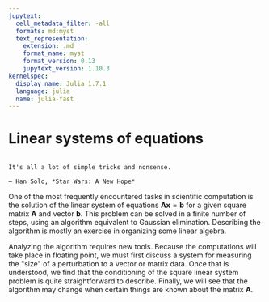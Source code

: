 ```yaml
---
jupytext:
  cell_metadata_filter: -all
  formats: md:myst
  text_representation:
    extension: .md
    format_name: myst
    format_version: 0.13
    jupytext_version: 1.10.3
kernelspec:
  display_name: Julia 1.7.1
  language: julia
  name: julia-fast
---
```

# Linear systems of equations

```{index} Han Solo, Star Wars: A New Hope
```

```{epigraph}
It's all a lot of simple tricks and nonsense.

— Han Solo, *Star Wars: A New Hope*
```

One of the most frequently encountered tasks in scientific computation is the solution of the linear system of equations $\mathbf{A} \mathbf{x}=\mathbf{b}$ for a given square matrix $\mathbf{A}$ and vector $\mathbf{b}$.  This problem can be solved in a finite number of steps, using an algorithm equivalent to Gaussian elimination. Describing the algorithm is mostly an exercise in organizing some linear algebra.

Analyzing the algorithm requires new tools. Because the computations will take place in floating point, we must first discuss a system for measuring the "size" of a perturbation to a vector or matrix data. Once that is understood, we find that the conditioning of the square linear system problem is quite straightforward to describe. Finally, we will see that the algorithm may change when certain things are known about the matrix $\mathbf{A}$.

